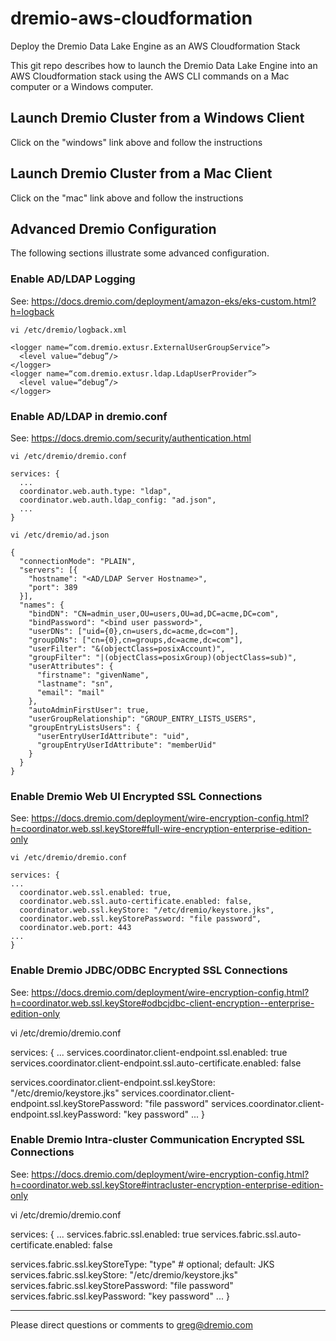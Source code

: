 
# dremio-aws-cloudformation

Deploy the Dremio Data Lake Engine as an AWS Cloudformation Stack

This git repo describes how to launch the Dremio Data Lake Engine into an AWS Cloudformation stack using the AWS CLI commands on a Mac computer or a Windows computer.

## Launch Dremio Cluster from a Windows Client

Click on the "windows" link above and follow the instructions

## Launch Dremio Cluster from a Mac Client

Click on the "mac" link above and follow the instructions

## Advanced Dremio Configuration

The following sections illustrate some advanced configuration.

### Enable AD/LDAP Logging
See: https://docs.dremio.com/deployment/amazon-eks/eks-custom.html?h=logback

```
vi /etc/dremio/logback.xml

<logger name=“com.dremio.extusr.ExternalUserGroupService”>
  <level value=“debug”/>
</logger>
<logger name=“com.dremio.extusr.ldap.LdapUserProvider”>
  <level value=“debug”/>
</logger>
```

### Enable AD/LDAP in dremio.conf
See: https://docs.dremio.com/security/authentication.html

```
vi /etc/dremio/dremio.conf

services: {
  ...
  coordinator.web.auth.type: "ldap",
  coordinator.web.auth.ldap_config: "ad.json",
  ...
}
```

```
vi /etc/dremio/ad.json

{
  "connectionMode": "PLAIN",
  "servers": [{
    "hostname": "<AD/LDAP Server Hostname>",
    "port": 389
  }],
  "names": {
    "bindDN": "CN=admin_user,OU=users,OU=ad,DC=acme,DC=com",
    "bindPassword": "<bind user password>",
    "userDNs": ["uid={0},cn=users,dc=acme,dc=com"],
    "groupDNs": ["cn={0},cn=groups,dc=acme,dc=com"],
    "userFilter": "&(objectClass=posixAccount)",
    "groupFilter": "|(objectClass=posixGroup)(objectClass=sub)",
    "userAttributes": {
      "firstname": "givenName",
      "lastname": "sn",
      "email": "mail"
    },
    "autoAdminFirstUser": true,
    "userGroupRelationship": "GROUP_ENTRY_LISTS_USERS",
    "groupEntryListsUsers": {
      "userEntryUserIdAttribute": "uid",
      "groupEntryUserIdAttribute": "memberUid"
    }
  }
}
```


### Enable Dremio Web UI Encrypted SSL Connections
See: https://docs.dremio.com/deployment/wire-encryption-config.html?h=coordinator.web.ssl.keyStore#full-wire-encryption-enterprise-edition-only

```
vi /etc/dremio/dremio.conf

services: {
...
  coordinator.web.ssl.enabled: true,
  coordinator.web.ssl.auto-certificate.enabled: false,
  coordinator.web.ssl.keyStore: "/etc/dremio/keystore.jks",
  coordinator.web.ssl.keyStorePassword: "file password",
  coordinator.web.port: 443
...
}
```

### Enable Dremio JDBC/ODBC Encrypted SSL Connections
See: https://docs.dremio.com/deployment/wire-encryption-config.html?h=coordinator.web.ssl.keyStore#odbcjdbc-client-encryption--enterprise-edition-only

vi /etc/dremio/dremio.conf

services: {
  ...
  services.coordinator.client-endpoint.ssl.enabled: true
  services.coordinator.client-endpoint.ssl.auto-certificate.enabled: false

  services.coordinator.client-endpoint.ssl.keyStore: "/etc/dremio/keystore.jks"
  services.coordinator.client-endpoint.ssl.keyStorePassword: "file password"
  services.coordinator.client-endpoint.ssl.keyPassword: "key password"
  ...
}


### Enable Dremio Intra-cluster Communication Encrypted SSL Connections
See: https://docs.dremio.com/deployment/wire-encryption-config.html?h=coordinator.web.ssl.keyStore#intracluster-encryption-enterprise-edition-only

vi /etc/dremio/dremio.conf

services: {
  ...
  services.fabric.ssl.enabled: true
  services.fabric.ssl.auto-certificate.enabled: false

  services.fabric.ssl.keyStoreType: "type" # optional; default: JKS
  services.fabric.ssl.keyStore: "/etc/dremio/keystore.jks"
  services.fabric.ssl.keyStorePassword: "file password"
  services.fabric.ssl.keyPassword: "key password"
  ...
}

---
Please direct questions or comments to greg@dremio.com

